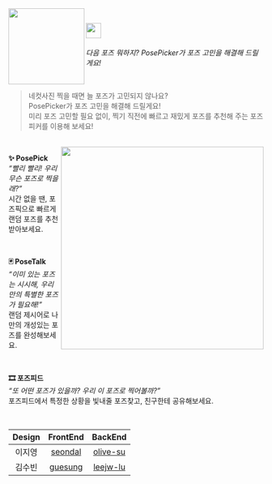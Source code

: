 <img align="left" width="150" src="https://github.com/pose-picker/.github/assets/75469131/8e67e03e-c157-4ab9-8c60-7b1e1c15bee3" />

<img height="30" src="https://github.com/pose-picker/.github/assets/75469131/87357edf-8a99-4d4e-88ce-afb48752e45e"/> <br/>
---
*다음 포즈 뭐하지? PosePicker가 포즈 고민을 해결해 드릴게요!*

<br/>

> 네컷사진 찍을 때면 늘 포즈가 고민되지 않나요? <br/>
PosePicker가 포즈 고민을 해결해 드릴게요! <br/>
미리 포즈 고민할 필요 없이, 찍기 직전에 빠르고 재밌게 포즈를 추천해 주는 포즈피커를 이용해 보세요!

<br/>

<img align="right" width="400" src="https://github.com/pose-picker/.github/assets/75469131/1e23a8de-d331-41ba-bc7a-f2bc62f7de01"/>



**✨ PosePick** <br/>
*“빨리 빨리! 우리 무슨 포즈로 찍을래?”* <br/>
시간 없을 땐, 포즈픽으로 빠르게 랜덤 포즈를 추천받아보세요.

<br/>

**🃏 PoseTalk** <br/>
*“이미 있는 포즈는 시시해, 우리만의 특별한 포즈가 필요해!”* <br/>
랜덤 제시어로 나만의 개성있는 포즈를 완성해보세요.

<br/>

**🎞 포즈피드** <br/>
*“또 어떤 포즈가 있을까? 우리 이 포즈로 찍어볼까?”* <br/>
포즈피드에서 특정한 상황을 빛내줄 포즈찾고, 친구한테 공유해보세요.

<br/>

| Design | FrontEnd | BackEnd |
|:-:|:-:|:-:|
| 이지영 | [seondal](https://github.com/seondal) | [olive-su](https://github.com/olive-su) |
| 김수빈 | [guesung](https://github.com/guesung) | [leejw-lu](https://github.com/leejw-lu) |
